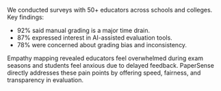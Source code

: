 We conducted surveys with 50+ educators across schools and colleges. Key findings:

- 92% said manual grading is a major time drain.
- 87% expressed interest in AI-assisted evaluation tools.
- 78% were concerned about grading bias and inconsistency.

Empathy mapping revealed educators feel overwhelmed during exam seasons and students feel anxious due to delayed feedback. PaperSense directly addresses these pain points by offering speed, fairness, and transparency in evaluation.

